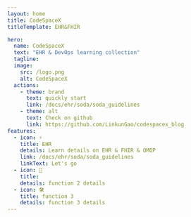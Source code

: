 ```yaml
---
layout: home
title: CodeSpaceX
titleTemplate: EHR&FHIR

hero:
  name: CodeSpaceX
  text: "EHR & DevOps learning collection"
  tagline:
  image:
    src: /logo.png
    alt: CodeSpaceX
  actions:
    - theme: brand
      text: quickly start
      link: /docs/ehr/soda/soda_guidelines
    - theme: alt
      text: Check on github
      link: https://github.com/LinkunGao/codespacex_blog
features:
  - icon: ⚡️
    title: EHR
    details: Learn details on EHR & FHIR & OMOP
    link: /docs/ehr/soda/soda_guidelines
    linkText: Let's go
  - icon: 🖖
    title:
    details: function 2 details
  - icon: 🛠️
    title: function 3
    details: function 3 details
---
```

